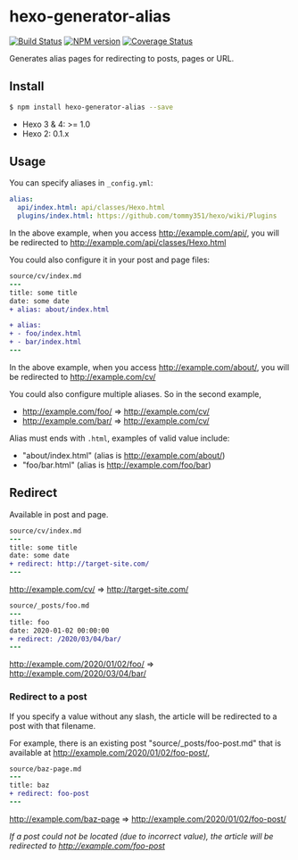 # hexo-generator-alias

[![Build Status](https://travis-ci.org/hexojs/hexo-generator-alias.svg?branch=master)](https://travis-ci.org/hexojs/hexo-generator-alias)
[![NPM version](https://badge.fury.io/js/hexo-generator-alias.svg)](https://www.npmjs.com/package/hexo-generator-alias)
[![Coverage Status](https://img.shields.io/coveralls/hexojs/hexo-generator-alias.svg)](https://coveralls.io/r/hexojs/hexo-generator-alias?branch=master)

Generates alias pages for redirecting to posts, pages or URL.

## Install

``` bash
$ npm install hexo-generator-alias --save
```

- Hexo 3 & 4: >= 1.0
- Hexo 2: 0.1.x

## Usage

You can specify aliases in `_config.yml`:

``` yaml
alias:
  api/index.html: api/classes/Hexo.html
  plugins/index.html: https://github.com/tommy351/hexo/wiki/Plugins
```

In the above example, when you access http://example.com/api/, you will be redirected to http://example.com/api/classes/Hexo.html

You could also configure it in your post and page files:

``` diff
source/cv/index.md
---
title: some title
date: some date
+ alias: about/index.html

+ alias:
+ - foo/index.html
+ - bar/index.html
---
```

In the above example, when you access http://example.com/about/, you will be redirected to http://example.com/cv/

You could also configure multiple aliases. So in the second example,

- http://example.com/foo/ ⇒ http://example.com/cv/
- http://example.com/bar/ ⇒ http://example.com/cv/

Alias must ends with `.html`, examples of valid value include:

- "about/index.html" (alias is http://example.com/about/)
- "foo/bar.html" (alias is http://example.com/foo/bar)

## Redirect

Available in post and page.

``` diff
source/cv/index.md
---
title: some title
date: some date
+ redirect: http://target-site.com/
---
```

http://example.com/cv/ ⇒ http://target-site.com/

``` diff
source/_posts/foo.md
---
title: foo
date: 2020-01-02 00:00:00
+ redirect: /2020/03/04/bar/
---
```

http://example.com/2020/01/02/foo/ ⇒ http://example.com/2020/03/04/bar/

### Redirect to a post

If you specify a value without any slash, the article will be redirected to a post with that filename.

For example, there is an existing post "source/_posts/foo-post.md" that is available at http://example.com/2020/01/02/foo-post/,

``` diff
source/baz-page.md
---
title: baz
+ redirect: foo-post
---
```

http://example.com/baz-page ⇒ http://example.com/2020/01/02/foo-post/

_If a post could not be located (due to incorrect value), the article will be redirected to http://example.com/foo-post_

